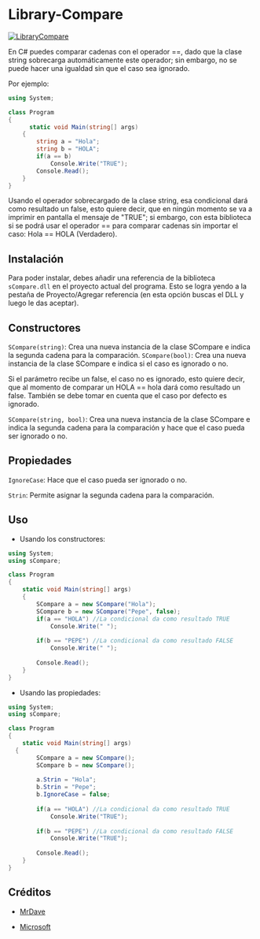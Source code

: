 # Library-Compare
[![LibraryCompare](https://shields.southcla.ws/badge/SCompare-v1.0-2f2f2f.svg?style=flat-square)](https://github.com/MrDave1999/Library-Compare)

En C# puedes comparar cadenas con el operador ==, dado que la clase string sobrecarga automáticamente este operador; sin embargo, no se puede hacer una igualdad sin que el caso sea ignorado.

Por ejemplo:
```C#
using System;

class Program
{
	  static void Main(string[] args)
    {
		string a = "Hola";
		string b = "HOLA";
		if(a == b)
			Console.Write("TRUE");
		Console.Read();
	}
}
```
Usando el operador sobrecargado de la clase string, esa condicional dará como resultado un false, esto quiere decir, que en ningún momento se va a imprimir en pantalla el mensaje de "TRUE"; si embargo, con esta biblioteca si se podrá usar el operador == para comparar cadenas sin importar el caso: Hola == HOLA (Verdadero).

## Instalación

Para poder instalar, debes añadir una referencia de la biblioteca `sCompare.dll` en el proyecto actual del programa. Esto se logra yendo a la pestaña de Proyecto/Agregar referencia (en esta opción buscas el DLL y luego le das aceptar).

## Constructores

`SCompare(string)`: Crea una nueva instancia de la clase SCompare e indica la segunda cadena para la comparación.
`SCompare(bool)`: Crea una nueva instancia de la clase SCompare e indica si el caso es ignorado o no.

Si el parámetro recibe un false, el caso no es ignorado, esto quiere decir, que al momento de comparar un HOLA == hola dará como resultado un false. También se debe tomar en cuenta que el caso por defecto es ignorado.

`SCompare(string, bool)`: Crea una nueva instancia de la clase SCompare e indica la segunda cadena para la comparación y hace que el caso pueda ser ignorado o no.

## Propiedades

`IgnoreCase`: Hace que el caso pueda ser ignorado o no.

`Strin`: Permite asignar la segunda cadena para la comparación.

## Uso

- Usando los constructores:
```C#
using System;
using sCompare;

class Program
{
	static void Main(string[] args)
    {
		SCompare a = new SCompare("Hola");
		SCompare b = new SCompare("Pepe", false);
		if(a == "HOLA") //La condicional da como resultado TRUE
			Console.Write(" ");
		
		if(b == "PEPE") //La condicional da como resultado FALSE
			Console.Write(" ");
		
		Console.Read();
	}
}
```
- Usando las propiedades:
```C#
using System;
using sCompare;

class Program
{
	static void Main(string[] args)
  {
		SCompare a = new SCompare();
		SCompare b = new SCompare();
		
		a.Strin = "Hola";
		b.Strin = "Pepe";
		b.IgnoreCase = false;
		
		if(a == "HOLA") //La condicional da como resultado TRUE
			Console.Write("TRUE");
		
		if(b == "PEPE") //La condicional da como resultado FALSE
			Console.Write("TRUE");
		
		Console.Read();
	}
}
```

## Créditos

- [MrDave](https://github.com/MrDave1999)

- [Microsoft](https://github.com/microsoft)

